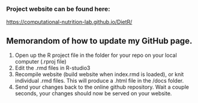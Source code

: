 ### Project website can be found here:
https://computational-nutrition-lab.github.io/DietR/

## Memorandom of how to update my GitHub page.

1. Open up the R project file in the folder for your repo on your local computer (.rproj file)
2. Edit the .rmd files in R-studio3
3. Recompile website (build website when index.rmd is loaded), or knit individual .rmd files. This will produce a .html file in the /docs folder. 
4. Send your changes back to the online github repository. Wait a couple seconds, your changes should now be served on your website.


